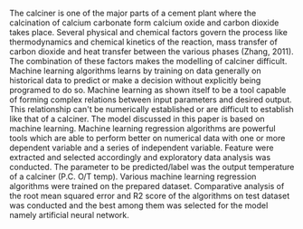 The calciner is one of the major parts of a cement plant where the calcination of calcium carbonate form calcium oxide and carbon dioxide takes place. Several physical and chemical factors govern the process like thermodynamics and chemical kinetics of the reaction, mass transfer of carbon dioxide and heat transfer between the various phases (Zhang, 2011). The combination of these factors makes the modelling of calciner difficult. Machine learning algorithms learns by training on data generally on historical data to predict or make a decision without explicitly being programed to do so. Machine learning as shown itself to be a tool capable of forming complex relations between input parameters and desired output. This relationship can't be numerically established or are difficult to establish like that of a calciner. The model discussed in this paper is based on machine learning. Machine learning regression algorithms are powerful tools which are able to perform better on numerical data with one or more dependent variable and a series of independent variable. Feature were extracted and selected accordingly and exploratory data analysis was conducted. The parameter to be predicted/label was the output temperature of a calciner (P.C. O/T temp). Various machine learning regression algorithms were trained on the prepared dataset. Comparative analysis of the root mean squared error and R2 score of the algorithms on test dataset was conducted and the best among them was selected for the model namely artificial neural network.
